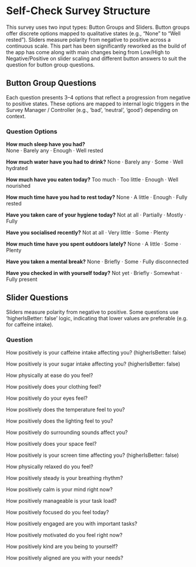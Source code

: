 # Self-Check Survey Structure

This survey uses two input types: Button Groups and Sliders. Button groups offer discrete options mapped to qualitative states (e.g., “None” to “Well rested”). Sliders measure polarity from negative to positive across a continuous scale. This part has been significantly reworked as the build of the app has come along with main changes being from Low/High to Negative/Positive on slider scaling and different button answers to suit the question for button group questions. 


## Button Group Questions

Each question presents 3–4 options that reflect a progression from negative to positive states. These options are mapped to internal logic triggers in the Survey Manager / Controller (e.g., ‘bad’, ‘neutral’, ‘good’) depending on context.

### Question Options	
**How much sleep have you had?**	
None · Barely any · Enough · Well rested	

**How much water have you had to drink?**
None · Barely any · Some · Well hydrated	

**How much have you eaten today?**
Too much · Too little · Enough · Well nourished	

**How much time have you had to rest today?**
None · A little · Enough · Fully rested	

**Have you taken care of your hygiene today?**
Not at all · Partially · Mostly · Fully	

**Have you socialised recently?**
Not at all · Very little · Some · Plenty	

**How much time have you spent outdoors lately?**
None · A little · Some · Plenty	

**Have you taken a mental break?**
None · Briefly · Some · Fully disconnected	

**Have you checked in with yourself today?**
Not yet · Briefly · Somewhat · Fully present	




## Slider Questions

Sliders measure polarity from negative to positive. Some questions use ‘higherIsBetter: false’ logic, indicating that lower values are preferable (e.g. for caffeine intake).

### Question	
How positively is your caffeine intake affecting you? (higherIsBetter: false)	

How positively is your sugar intake affecting you? (higherIsBetter: false)	

How physically at ease do you feel?	

How positively does your clothing feel?	

How positively do your eyes feel?	

How positively does the temperature feel to you?	

How positively does the lighting feel to you?	

How positively do surrounding sounds affect you?	

How positively does your space feel?	

How positively is your screen time affecting you? (higherIsBetter: false)	

How physically relaxed do you feel?	

How positively steady is your breathing rhythm?	

How positively calm is your mind right now?	

How positively manageable is your task load?	

How positively focused do you feel today?	

How positively engaged are you with important tasks?	

How positively motivated do you feel right now?	

How positively kind are you being to yourself?	

How positively aligned are you with your needs?	


